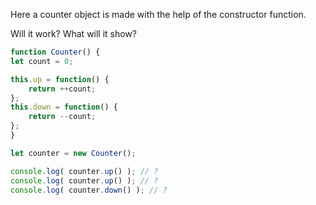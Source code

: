 Here a counter object is made with the help of the constructor function.

Will it work? What will it show?

```javascript
function Counter() {
let count = 0;

this.up = function() {
    return ++count;
};
this.down = function() {
    return --count;
};
}

let counter = new Counter();

console.log( counter.up() ); // ?
console.log( counter.up() ); // ?
console.log( counter.down() ); // ?
```